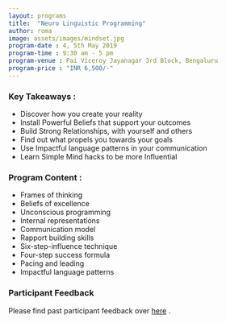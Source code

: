 ```yaml
---
layout: programs
title:  "Neuro Linguistic Programming"
author: roma
image: assets/images/mindset.jpg
program-date : 4, 5th May 2019
program-time : 9:30 am - 5 pm
program-venue : Pai Viceroy Jayanagar 3rd Block, Bengaluru
program-price : "INR 6,500/-"
---
```


### Key Takeaways :​
 * Discover how you create your reality
 * Install Powerful Beliefs that support your outcomes
 * Build Strong Relationships, with yourself and others
 * Find out what propels you towards your goals
 * Use Impactful language patterns in your communication
 * Learn Simple Mind hacks to be more Influential

### Program Content :​
* Frames of thinking
* Beliefs of excellence
* Unconscious programming
* Internal representations
* Communication model
* Rapport building skills
* Six-step-influence technique
* Four-step success formula
* Pacing and leading
* Impactful language patterns

### Participant Feedback
Please find past participant feedback over <a href="https://www.facebook.com/pg/themindlabtraining/reviews/?ref=page_internal">here</a> .
